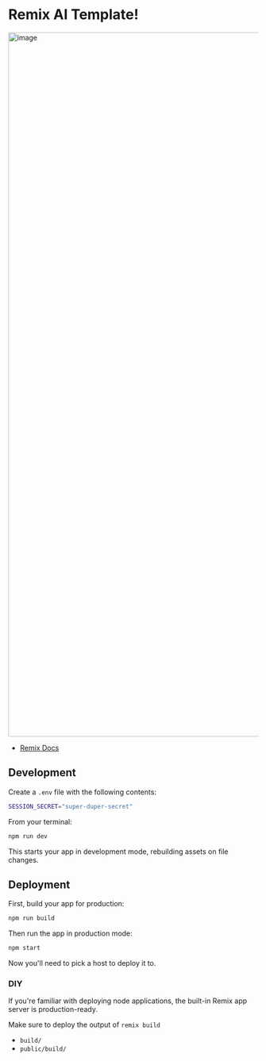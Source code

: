 # Remix AI Template!

<img width="1420" alt="image" src="https://github.com/jacob-ebey/ai-components/assets/12063586/a29ee17a-5270-4ccc-95ad-514b5afdefcc">

- [Remix Docs](https://remix.run/docs)

## Development

Create a `.env` file with the following contents:

```sh
SESSION_SECRET="super-duper-secret"
```

From your terminal:

```sh
npm run dev
```

This starts your app in development mode, rebuilding assets on file changes.

## Deployment

First, build your app for production:

```sh
npm run build
```

Then run the app in production mode:

```sh
npm start
```

Now you'll need to pick a host to deploy it to.

### DIY

If you're familiar with deploying node applications, the built-in Remix app server is production-ready.

Make sure to deploy the output of `remix build`

- `build/`
- `public/build/`
